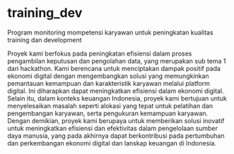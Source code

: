 # training_dev
Program  monitoring mompetensi karyawan untuk peningkatan kualitas training dan development

Proyek kami berfokus pada peningkatan efisiensi dalam proses pengambilan keputusan dan pengolahan data, yang merupakan sub tema 1 dari hackathon. Kami berencana untuk menciptakan dampak positif pada ekonomi digital dengan mengembangkan solusi yang memungkinkan pemantauan kemampuan dan karakteristik karyawan melalui platform digital. Ini diharapkan dapat meningkatkan efisiensi dalam ekonomi digital. Selain itu, dalam konteks keuangan Indonesia, proyek kami bertujuan untuk menyelesaikan masalah seperti alokasi yang tepat untuk pelatihan dan pengembangan karyawan, serta pengukuran kemampuan karyawan. Dengan demikian, proyek kami berupaya untuk memberikan solusi inovatif untuk meningkatkan efisiensi dan efektivitas dalam pengelolaan sumber daya manusia, yang pada akhirnya dapat berkontribusi pada pertumbuhan dan perkembangan ekonomi digital dan lanskap keuangan di Indonesia.


